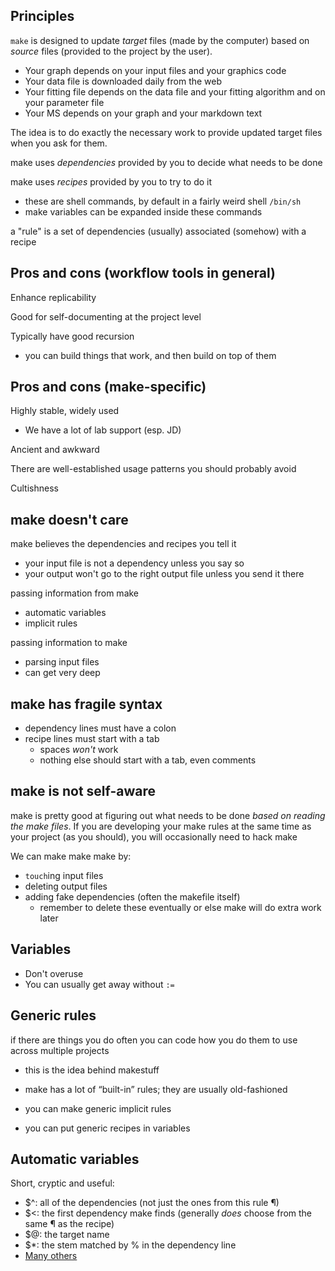 
## Principles

`make` is designed to update _target_ files (made by the computer) based on _source_ files (provided to the project by the user).
* Your graph depends on your input files and your graphics code
* Your data file is downloaded daily from the web
* Your fitting file depends on the data file and your fitting algorithm and on your parameter file
* Your MS depends on your graph and your markdown text

The idea is to do exactly the necessary work to provide updated target files when you ask for them.

make uses _dependencies_ provided by you to decide what needs to be done

make uses _recipes_ provided by you to try to do it
* these are shell commands, by default in a fairly weird shell `/bin/sh`
* make variables can be expanded inside these commands

a "rule" is a set of dependencies (usually) associated (somehow) with a recipe

## Pros and cons (workflow tools in general)

Enhance replicability

Good for self-documenting at the project level

Typically have good recursion
* you can build things that work, and then build on top of them

## Pros and cons (make-specific)

Highly stable, widely used
* We have a lot of lab support (esp. JD)

Ancient and awkward

There are well-established usage patterns you should probably avoid

Cultishness

## make doesn't care

make believes the dependencies and recipes you tell it
* your input file is not a dependency unless you say so
* your output won't go to the right output file unless you send it there

passing information from make
* automatic variables
* implicit rules

passing information to make
* parsing input files
* can get very deep

## make has fragile syntax

* dependency lines must have a colon
* recipe lines must start with a tab
	* spaces _won't_ work
	* nothing else should start with a tab, even comments

## make is not self-aware

make is pretty good at figuring out what needs to be done _based on reading the make files_. If you are developing your make rules at the same time as your project (as you should), you will occasionally need to hack make

We can make make make by:
* `touch`ing input files
* deleting output files
* adding fake dependencies (often the makefile itself)
	* remember to delete these eventually or else make will do extra work later

## Variables

* Don't overuse
* You can usually get away without `:=`

## Generic rules

if there are things you do often you can code how you do them to use across multiple projects
* this is the idea behind makestuff

* make has a lot of “built-in” rules; they are usually old-fashioned
* you can make generic implicit rules
* you can put generic recipes in variables 

## Automatic variables

Short, cryptic and useful:
* $^: all of the dependencies (not just the ones from this rule ¶)
* $<: the first dependency make finds (generally _does_ choose from the same ¶ as the recipe)
* $@: the target name
* $*: the stem matched by % in the dependency line
* [Many others](https://www.gnu.org/software/make/manual/html_node/Automatic-Variables.html)
